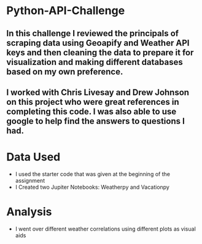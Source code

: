 # Python-API-Challenge
## In this challenge I reviewed the principals of scraping data using Geoapify and Weather API keys and then cleaning the data to prepare it for visualization and making different databases based on my own preference.

## I worked with Chris Livesay and  Drew Johnson on this project who were great references in completing this code. I was also able to use google to help find the answers to questions I had.

# Data Used
- I used the starter code that was given at the beginning of the assignment
- I Created two Jupiter Notebooks: Weatherpy and Vacationpy

# Analysis
- I went over different weather correlations using different plots as visual aids

  
